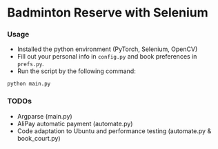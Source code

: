 # Badminton Reserve with Selenium


### Usage
- Installed the python environment (PyTorch, Selenium, OpenCV)
- Fill out your personal info in `config.py` and book preferences in `prefs.py`.
- Run the script by the following command:

```
python main.py
```

### TODOs

- Argparse (main.py)
- AliPay automatic payment (automate.py)
- Code adaptation to Ubuntu and performance testing (automate.py & book_court.py)
